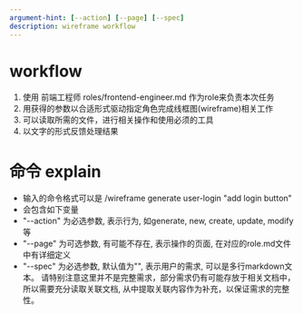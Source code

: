 ```yaml
---
argument-hint: [--action] [--page] [--spec] 
description: wireframe workflow
---
```


# workflow
1. 使用 前端工程师 roles/frontend-engineer.md 作为role来负责本次任务
2. 用获得的参数以合适形式驱动指定角色完成线框图(wireframe)相关工作
3. 可以读取所需的文件，进行相关操作和使用必须的工具
4. 以文字的形式反馈处理结果

# 命令 explain
- 输入的命令格式可以是 /wireframe generate user-login "add login button"
- 会包含如下变量
- "--action" 为必选参数, 表示行为, 如generate, new, create, update, modify等
- "--page" 为可选参数, 有可能不存在, 表示操作的页面, 在对应的role.md文件中有详细定义
- "--spec" 为必选参数, 默认值为"", 表示用户的需求, 可以是多行markdown文本。 请特别注意这里并不是完整需求，部分需求仍有可能存放于相关文档中，所以需要充分读取关联文档, 从中提取关联内容作为补充，以保证需求的完整性。





